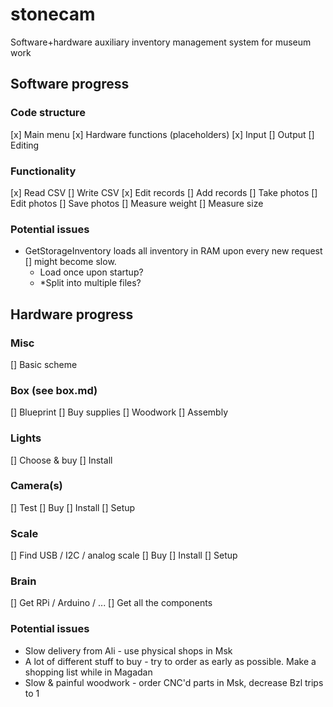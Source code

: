 # stonecam
Software+hardware auxiliary inventory management system for museum work

## Software progress
### Code structure
[x] Main menu
[x] Hardware functions (placeholders)
[x] Input
[] Output
[] Editing

### Functionality
[x] Read CSV
[] Write CSV
[x] Edit records
[] Add records
[] Take photos
[] Edit photos
[] Save photos
[] Measure weight
[] Measure size

### Potential issues
- GetStorageInventory loads all inventory in RAM upon every new request [] might become slow. 
	- Load once upon startup?
	- *Split into multiple files? 

## Hardware progress

### Misc
[] Basic scheme

### Box (see box.md)
[] Blueprint
[] Buy supplies
[] Woodwork
[] Assembly

### Lights
[] Choose & buy
[] Install

### Camera(s)
[] Test
[] Buy
[] Install
[] Setup

### Scale
[] Find USB / I2C / analog scale
[] Buy
[] Install
[] Setup

### Brain
[] Get RPi / Arduino / ...
[] Get all the components

### Potential issues
- Slow delivery from Ali - use physical shops in Msk
- A lot of different stuff to buy - try to order as early as possible. Make a shopping list while in Magadan
- Slow & painful woodwork - order CNC'd parts in Msk, decrease Bzl trips to 1
